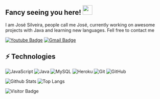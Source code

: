## Fancy seeing you here! <img src="https://raw.githubusercontent.com/aemmadi/aemmadi/master/wave.gif" width="30px">

I am José Silveira, people call me José, currently working on awesome projects with Java and learning new languages. Fell free to contact me

[![Youtube Badge](https://img.shields.io/badge/-José-darkred?style=flat-square&logo=youtube&logoColor=white&link=https://www.youtube.com/channel/UC9mYIdBb_jTkeiBoO416MEQ)](https://www.youtube.com/channel/UC9mYIdBb_jTkeiBoO416MEQ)
[![Gmail Badge](https://img.shields.io/badge/-jose.eduardo02072006@gmail.com-c14438?style=flat-square&logo=Gmail&logoColor=white&link=mailto:jose.eduardo02072006@gmail.com)](mailto:jose.eduardo02072006@gmail.com)

## ⚡ Technologies

![JavaScript](https://img.shields.io/badge/-JavaScript-black?style=flat-square&logo=javascript)
![Java](https://img.shields.io/badge/-java-E34A86?style=flat-square&logo=java)
![MySQL](https://img.shields.io/badge/-MySQL-black?style=flat-square&logo=mysql)
![Heroku](https://img.shields.io/badge/-Heroku-430098?style=flat-square&logo=heroku)
![Git](https://img.shields.io/badge/-Git-black?style=flat-square&logo=git)
![GitHub](https://img.shields.io/badge/-GitHub-181717?style=flat-square&logo=github)

![Github Stats](https://github-readme-stats.vercel.app/api?username=snuckdev&count_private=true&show_icons=true&include_all_commits=true)
![Top Langs](https://github-readme-stats.vercel.app/api/top-langs/?username=snuckdevi&hide=TeX&layout=compact)

![Visitor Badge](https://visitor-badge.laobi.icu/badge?page_id=aemmadi.aemmadi)
